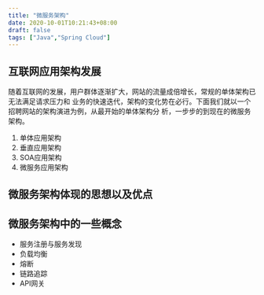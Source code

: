 ```yaml
---
title: "微服务架构"
date: 2020-10-01T10:21:43+08:00
draft: false
tags: ["Java","Spring Cloud"]
---
```


## 互联网应用架构发展

随着互联⽹的发展，⽤户群体逐渐扩⼤，⽹站的流量成倍增⻓，常规的单体架构已⽆法满⾜请求压⼒和 业务的快速迭代，架构的变化势在必⾏。下⾯我们就以一个招聘网站的架构演进为例，从最开始的单体架构分 析，⼀步步的到现在的微服务架构。

1. 单体应用架构
2. 垂直应用架构
3. SOA应用架构
4. 微服务应用架构

## 微服务架构体现的思想以及优点

## 微服务架构中的一些概念

* 服务注册与服务发现
* 负载均衡
* 熔断
* 链路追踪
* API网关